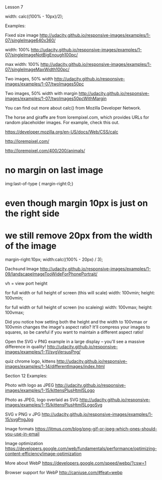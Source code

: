 Lesson 7

width: calc((100% - 10px)/2);

Examples:

Fixed size image
http://udacity.github.io/responsive-images/examples/1-07/singleImage640x360/

width: 100%
http://udacity.github.io/responsive-images/examples/1-07/singleImageNotBigEnough100pc/

max width: 100%
http://udacity.github.io/responsive-images/examples/1-07/singleImageMaxWidth100pc/

Two images, 50% width
http://udacity.github.io/responsive-images/examples/1-07/twoImages50pc

Two images, 50% width with margin
http://udacity.github.io/responsive-images/examples/1-07/twoImages50pcWithMargin

You can find out more about calc() from Mozilla Developer Network.

The horse and giraffe are from lorempixel.com, which provides URLs for random placeholder images. For example, check this out.

https://developer.mozilla.org/en-US/docs/Web/CSS/calc

http://lorempixel.com/

http://lorempixel.com/400/200/animals/

# no margin on last image
img:last-of-type { margin-right:0;}

# even though margin 10px is just on the right side
# we still remove 20px from the width of the image
margin-right:10px;
width:calc((100% - 20px) / 3);

Dachsund Image
http://udacity.github.io/responsive-images/examples/1-09/landscapeImageTooWideForPhonePortrait/

vh = view port height

for full width or full height of screen (this will scale)
width: 100vmin;
height: 100vmin;

for full width or full height of screen (no scaleing)
width: 100vmax;
height: 100vmax;

Did you notice how setting both the height and the width to 100vmax or 
100vmin changes the image's aspect ratio? It'll compress your images to squares, 
so be careful if you want to maintain a different aspect ratio!

Open the SVG v PNG example in a large display – you'll see a massive difference in quality!
http://udacity.github.io/responsive-images/examples/1-11/svgVersusPng/

quiz
chrome logo, kittens
http://udacity.github.io/responsive-images/examples/1-14/differentImages/index.html

Section 12
Examples:

Photo with logo as JPEG
http://udacity.github.io/responsive-images/examples/1-15/kittensPlusHtml5Logo

Photo as JPEG, logo overlaid as SVG
http://udacity.github.io/responsive-images/examples/1-15/kittensPlusHtml5LogoSvg

SVG v PNG v JPG
http://udacity.github.io/responsive-images/examples/1-15/svgPngJpg

Image formats
https://litmus.com/blog/png-gif-or-jpeg-which-ones-should-you-use-in-email

Image optimization
https://developers.google.com/web/fundamentals/performance/optimizing-content-efficiency/image-optimization

More about WebP
https://developers.google.com/speed/webp/?csw=1

Browser support for WebP
http://caniuse.com/#feat=webp